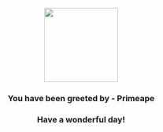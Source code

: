 <p align="center">
    <img src="https://raw.githubusercontent.com/PokeAPI/sprites/master/sprites/pokemon/57.png" width="150" height="150">
</p>
<h3 align="center">You have been greeted by - <b>Primeape</b></h3>
<h3 align="center">Have a wonderful day!</h3>

